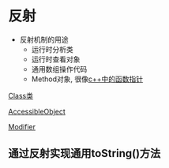 # 反射

- 反射机制的用途
  - 运行时分析类
  - 运行时查看对象
  - 通用数组操作代码
  - Method对象, 很像[c++中的函数指针](c++_Function_Pointer.md)

[Class类](Java_Reflect_Class.md)

[AccessibleObject](Java_Reflect_AccessibleObject.md)

[Modifier](Java_Modifier.md)

## 通过反射实现通用toString()方法
